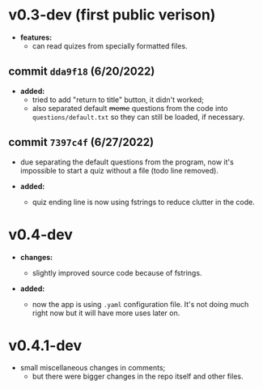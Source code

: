 # v0.3-dev (first public verison)

- **features:**
  - can read quizes from specially formatted files.

## commit `dda9f18` (6/20/2022)

- **added:**
  - tried to add "return to title" button, it didn't worked;
  - also separated default ~~meme~~ questions from the code into `questions/default.txt` so they can still be loaded, if necessary.

## commit `7397c4f` (6/27/2022)

- due separating the default questions from the program, now it's impossible to start a quiz without a file (todo line removed).

- **added:**
  - quiz ending line is now using fstrings to reduce clutter in the code.

# v0.4-dev

- **changes:**
  - slightly improved source code because of fstrings.

- **added:**
  - now the app is using `.yaml` configuration file. It's not doing much right now but it will have more uses later on.

# v0.4.1-dev

- small miscellaneous changes in comments;
  - but there were bigger changes in the repo itself and other files.
